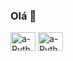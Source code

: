 ### Olá 👋

<img align="center" alt="a-Python" height="30" width="40" src="https://img.shields.io/badge/HTML5-E34F26?style=for-the-badge&logo=html5&logoColor=white">
<img align="center" alt="a-Python" height="30" width="40" src="https://img.shields.io/badge/CSS3-1572B6?style=for-the-badge&logo=css3&logoColor=white">
